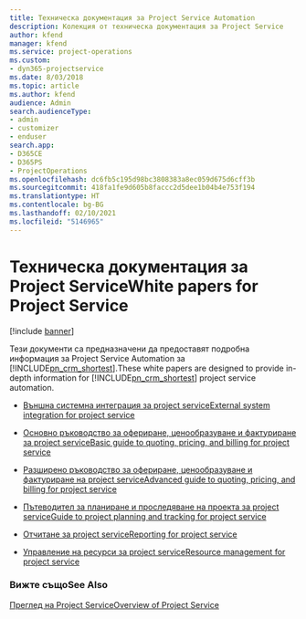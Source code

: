 ```yaml
---
title: Техническа документация за Project Service Automation
description: Колекция от техническа документация за Project Service
author: kfend
manager: kfend
ms.service: project-operations
ms.custom:
- dyn365-projectservice
ms.date: 8/03/2018
ms.topic: article
ms.author: kfend
audience: Admin
search.audienceType:
- admin
- customizer
- enduser
search.app:
- D365CE
- D365PS
- ProjectOperations
ms.openlocfilehash: dc6fb5c195d98bc3808383a8ec059d675d6cff3b
ms.sourcegitcommit: 418fa1fe9d605b8faccc2d5dee1b04b4e753f194
ms.translationtype: HT
ms.contentlocale: bg-BG
ms.lasthandoff: 02/10/2021
ms.locfileid: "5146965"
---
```

# <a name="white-papers-for-project-service"></a><span data-ttu-id="44723-103">Техническа документация за Project Service</span><span class="sxs-lookup"><span data-stu-id="44723-103">White papers for Project Service</span></span>

[!include [banner](../includes/psa-now-project-operations.md)]

<span data-ttu-id="44723-104">Тези документи са предназначени да предоставят подробна информация за Project Service Automation за [!INCLUDE[pn_crm_shortest](../includes/pn-crm-shortest.md)].</span><span class="sxs-lookup"><span data-stu-id="44723-104">These white papers are designed to provide in-depth information for [!INCLUDE[pn_crm_shortest](../includes/pn-crm-shortest.md)] project service automation.</span></span>

-   [<span data-ttu-id="44723-105">Външна системна интеграция за project service</span><span class="sxs-lookup"><span data-stu-id="44723-105">External system integration for project service</span></span>](https://go.microsoft.com/fwlink/?LinkId=825445)

-   [<span data-ttu-id="44723-106">Основно ръководство за офериране, ценообразуване и фактуриране за project service</span><span class="sxs-lookup"><span data-stu-id="44723-106">Basic guide to quoting, pricing, and billing for project service</span></span>](https://go.microsoft.com/fwlink/?LinkId=825241)

-   [<span data-ttu-id="44723-107">Разширено ръководство за офериране, ценообразуване и фактуриране на project service</span><span class="sxs-lookup"><span data-stu-id="44723-107">Advanced guide to quoting, pricing, and billing for project service</span></span>](https://go.microsoft.com/fwlink/?LinkId=825242)

-   [<span data-ttu-id="44723-108">Пътеводител за планиране и проследяване на проекта за project service</span><span class="sxs-lookup"><span data-stu-id="44723-108">Guide to project planning and tracking for project service</span></span>](https://go.microsoft.com/fwlink/?LinkId=825243)

-   [<span data-ttu-id="44723-109">Отчитане за project service</span><span class="sxs-lookup"><span data-stu-id="44723-109">Reporting for project service</span></span>](https://go.microsoft.com/fwlink/?LinkId=825446)

-   [<span data-ttu-id="44723-110">Управление на ресурси за project service</span><span class="sxs-lookup"><span data-stu-id="44723-110">Resource management for project service</span></span>](https://go.microsoft.com/fwlink/?LinkId=825244)

### <a name="see-also"></a><span data-ttu-id="44723-111">Вижте също</span><span class="sxs-lookup"><span data-stu-id="44723-111">See Also</span></span>
 [<span data-ttu-id="44723-112">Преглед на Project Service</span><span class="sxs-lookup"><span data-stu-id="44723-112">Overview of Project Service</span></span>](../psa/overview.md)
